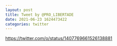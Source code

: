```yaml
--- 
layout: post 
title: Tweet by @PRO_LIBERTADE 
date: 2021-06-23 1624473422 
categories: twitter 
--- 
```

https://twitter.com/o/status/1407769661526138881